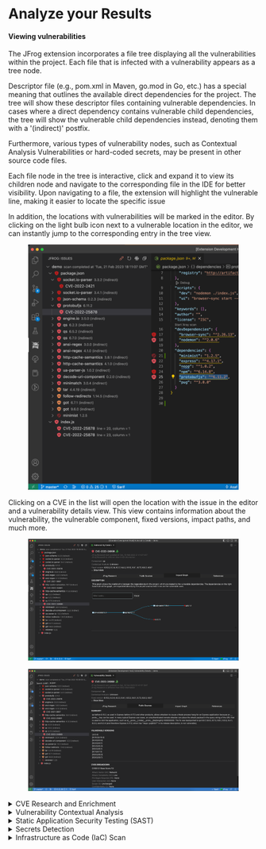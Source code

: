 # Analyze your Results

#### Viewing vulnerabilities

The JFrog extension incorporates a file tree displaying all the vulnerabilities within the project. Each file that is infected with a vulnerability appears as a tree node.

Descriptor file (e.g., pom.xml in Maven, go.mod in Go, etc.) has a special meaning that outlines the available direct dependencies for the project. The tree will show these descriptor files containing vulnerable dependencies. In cases where a direct dependency contains vulnerable child dependencies, the tree will show the vulnerable child dependencies instead, denoting them with a '(indirect)' postfix.

Furthermore, various types of vulnerability nodes, such as Contextual Analysis Vulnerabilities or hard-coded secrets, may be present in other source code files.

Each file node in the tree is interactive, click and expand it to view its children node and navigate to the corresponding file in the IDE for better visibility. Upon navigating to a file, the extension will highlight the vulnerable line, making it easier to locate the specific issue

In addition, the locations with vulnerabilities will be marked in the editor. By clicking on the light bulb icon next to a vulnerable location in the editor, we can instantly jump to the corresponding entry in the tree view.

<figure><img src="../../.gitbook/assets/image (3).png" alt=""><figcaption></figcaption></figure>

Clicking on a CVE in the list will open the location with the issue in the editor and a vulnerability details view. This view contains information about the vulnerability, the vulnerable component, fixed versions, impact paths, and much more.

<figure><img src="../../.gitbook/assets/image (4).png" alt=""><figcaption></figcaption></figure>

<figure><img src="../../.gitbook/assets/image (5).png" alt=""><figcaption></figcaption></figure>

<details>

<summary>CVE Research and Enrichment</summary>

For selected security issues, get leverage-enhanced CVE data that is provided by our JFrog Security Research team. Prioritize the CVEs based on:

* JFrog Severity: The severity given by the JFrog Security Research team after the manual analysis of the CVE by the team. CVEs with the highest JFrog security severity are the most likely to be used by real-world attackers. This means that you should put effort into fixing them as soon as possible.
* Research Summary: The summary that is based on JFrog's security analysis of the security issue provides detailed technical information on the specific conditions for the CVE to be applicable.
Remediation: Detailed fix and mitigation options for the CVEs

Check out what our research team is up to and stay updated on newly discovered issues by clicking on this [link](https://research.jfrog.com).

![JFrog_Research](../../.gitbook/assets/vscode/research.png)

</details>

<details>

<summary>Vulnerability Contextual Analysis</summary>

**_NOTE:_**  Vulnerability Contextual Analysis requires Xray version 3.66.5 or above and Enterprise X / Enterprise+ subscription with Advanced DevSecOps.

Xray automatically validates some high and very high impact vulnerabilities, such as vulnerabilities that have prerequisites for exploitations, and provides contextual analysis information for these vulnerabilities, to assist you in figuring out which vulnerabilities need to be fixed. Vulnerability Contextual Analysis data includes:

* Vulnerability Contextual Analysis status: Vulnerability Contextual Analysis results indicating if a CVE was found applicable in your application or not applicable.
* Vulnerability Contextual Analysis breakdown: An explanation provided by our research team as to why the CVE was found applicable or not applicable.
* Remediation: Contextual mitigation steps and options provided by our research team that assist you with remediating the issues.

![Contextual_Analysis](../../.gitbook/assets/vscode/contextualDetails.png)

</details>

<details>

<summary>Static Application Security Testing (SAST)</summary>

**_NOTE:_**  Static Application Security Testing (SAST) requires Xray version 3.66.5 or above and Enterprise X / Enterprise+ subscription with Advanced DevSecOps.

JFrog SAST scans mainly for specific sensitive operations (DB queries, OS commands, outgoing connection destinations, etc) that can be controlled by an external attacker without proper sanitation injections such as: SQL injections, Command injections, Code injections and SSRF.
It also detects cases when certain APIs (encryption, cryptographic signing, file operations, etc.) are used with parameters or under circumstances that render the API use unsafe.

SAST findings are presented in a way that will help you easily locate the vulnerable data flow in your code. The data is represented within an easy-to-use interface that enables you to track each vulnerability in the code and provides the following information per vulnerability:

* **Data Flow Analysis**: Provides information on the overall code flow and the different entry points of the vulnerability up to the execution point of the vulnerability. At JFrog we understand the developers need to see the entire picture of their code, rather than just providing the specific vulnerability found in the code. With Data Analysis Flow you will be able to follow the entire lifecycle of the vulnerability.
* **Fix Steps**: To help you fix the security issues, the JFrog security team provides you with detailed fixes and mitigation options for the vulnerabilities. Xray empowers you to make smart choices when creating the mitigation plan and choosing the paths with the highest return on investment.
Along with the JFrog severity given, you can make informed decisions on what vulnerabilities are a priority to fix. For example, vulnerabilities with low JFrog security severity are considered less risky, as it would be very unlikely to exploit them in the real world, or the impact of the exploitation is low.

![Contextual_Analysis](../../.gitbook/assets/vscode/sast.png)

</details>

<details>

<summary>Secrets Detection</summary>

 **_NOTE:_**  Secrets Detection requires Xray version 3.66.5 or above and Enterprise X / Enterprise+ subscription with Advanced DevSecOps.

Detect any secrets left exposed inside the code. to prevent any accidental leak of internal tokens or credentials. To ignore detected secrets, you can add a comment which includes the phrase _jfrog-ignore_ above the line with the secret.

![Secrets_Detection](../../.gitbook/assets/vscode/secrets.png)

</details>

<details>

<summary>Infrastructure as Code (IaC) Scan</summary>

**_NOTE:_**  Infrastructure as Code (IaC) requires Xray version 3.66.5 or above and Enterprise X / Enterprise+ subscription with Advanced DevSecOps.

Scan Infrastructure as Code (Terraform) files for early detection of cloud and infrastructure misconfigurations.

![iac_scan](../../.gitbook/assets/vscode/iac.png)

</details>
